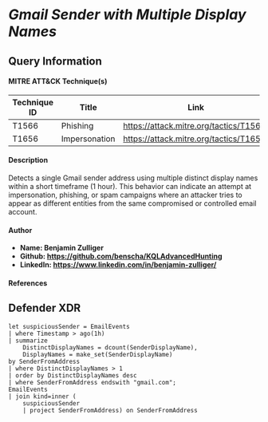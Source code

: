 # *Gmail Sender with Multiple Display Names*

## Query Information

#### MITRE ATT&CK Technique(s)

| Technique ID | Title    | Link    |
| ---  | --- | --- |
| T1566| Phishing | https://attack.mitre.org/tactics/T1566/ |
| T1656 | Impersonation | https://attack.mitre.org/tactics/T1656/ |

#### Description
Detects a single Gmail sender address using multiple distinct display names within a short timeframe (1 hour). This behavior can indicate an attempt at impersonation, phishing, or spam campaigns where an attacker tries to appear as different entities from the same compromised or controlled email account.

#### Author <Optional>
- **Name: Benjamin Zulliger**
- **Github: https://github.com/benscha/KQLAdvancedHunting**
- **LinkedIn: https://www.linkedin.com/in/benjamin-zulliger/**

#### References

## Defender XDR
```KQL
let suspiciousSender = EmailEvents
| where Timestamp > ago(1h)
| summarize 
    DistinctDisplayNames = dcount(SenderDisplayName),
    DisplayNames = make_set(SenderDisplayName)
by SenderFromAddress
| where DistinctDisplayNames > 1
| order by DistinctDisplayNames desc
| where SenderFromAddress endswith "gmail.com";
EmailEvents
| join kind=inner (
    suspiciousSender
    | project SenderFromAddress) on SenderFromAddress 
```
